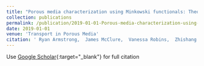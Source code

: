 ```yaml
---
title: "Porous media characterization using Minkowski functionals: Theories, applications and future directions"
collection: publications
permalink: /publication/2019-01-01-Porous-media-characterization-using-Minkowski-functionals-Theories-applications-and-future-directions
date: 2019-01-01
venue: 'Transport in Porous Media'
citation: ' Ryan Armstrong,  James McClure,  Vanessa Robins,  Zhishang Liu,  Christoph Arns,  Steffen Schl{\&quot;u}ter,  Steffen Berg, &quot;Porous media characterization using Minkowski functionals: Theories, applications and future directions.&quot; Transport in Porous Media, 2019.'
---
```

Use [Google Scholar](https://scholar.google.com/scholar?q=Porous+media+characterization+using+Minkowski+functionals:+Theories,+applications+and+future+directions){:target="_blank"} for full citation